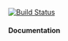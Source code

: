 [![Build Status](https://travis-ci.org/Chemenes/28-routing-and-testing-notes-app.svg?branch=master)](https://travis-ci.org/Chemenes/28-routing-and-testing-notes-app)

#### Documentation  

